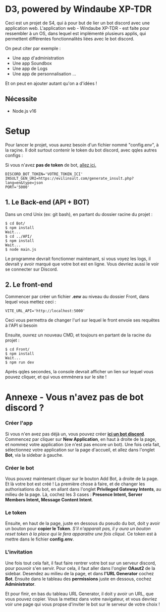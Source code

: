 # D3, powered by Windaube XP-TDR

Ceci est un projet de S4, qui à pour but de lier un bot discord avec une application web. 
L'application web - Windaube XP-TDR - est faite pour ressembler à un OS, dans lequel est implémenté plusieurs applis, qui permettent différentes fonctionnalités liées avec le bot discord. 

On peut citer par exemple : 
- Une app d'administration
- Une app Soundbox
- Une app de Logs
- Une app de personnalisation
...

Et on peut en ajouter autant qu'on a d'idées !

## Nécessite

- Node.js v16

# Setup

Pour lancer le projet, vous aurez besoin d'un fichier nommé "config.env", à la raçine. Il doit surtout contenir le token du bot discord, avec qqles autres configs : 

Si vous n'avez **pas de token** de bot, [allez ici.](#annexe---vous-navez-pas-de-bot-discord)

```
DISCORD_BOT_TOKEN='VOTRE_TOKEN_ICI'
INSULT_GEN_URI=https://evilinsult.com/generate_insult.php?lang=en&type=json
PORT='5000'
```

## 1. Le Back-end (API + BOT)

Dans un cmd Unix (ex: git bash), en partant du dossier racine du projet : 

```shell
$ cd Bot/
$ npm install
Wait...
$ cd ../API/
$ npm install
Wait...
$ node main.js

```
Le programme devrait fonctionner maintenant, si vous voyez les logs, il devrait y avoir marqué que votre bot est en ligne. Vous devriez aussi le voir se connecter sur Discord.

## 2. Le front-end

Commencer par créer un fichier **.env** au niveau du dossier Front, dans lequel vous mettez ceci : 
```
VITE_URL_API='http://localhost:5000'
```
Ceci vous permettra de changer l'url sur lequel le front envoie ses requêtes à l'API si besoin


Ensuite, ouvrez un nouveau CMD, et toujours en partant de la racine du projet : 

```shell
$ cd Front/
$ npm install
Wait...
$ npm run dev
```

Après qqles secondes, la console devrait afficher un lien sur lequel vous pouvez cliquer, et qui vous emmènera sur le site !


# Annexe - Vous n'avez pas de bot discord ?

### Créer l'app
Si vous n'en avez pas déjà un, vous pouvez créer [**ici un bot discord**](https://discord.com/developers/applications). Commencez par cliquer sur **New Application**, en haut à droite de la page, et nommez votre application (ce n'est pas encore un bot). Une fois cela fait, sélectionnez votre application sur la page d'accueil, et allez dans l'onglet **Bot**, via la sidebar à gauche. 

### Créer le bot
Vous pouvez maintenant cliquer sur le bouton Add Bot, à droite de la page. Et là votre bot est créé ! La première chose à faire, et de changer les authorisations du bot, en allant dans l'onglet **Privileged Gateway Intents**, au milieu de la page. Là, cochez les 3 cases : **Presence Intent, Server Members Intent, Message Content Intent**. 

### Le token
Ensuite, en haut de la page, juste en dessous du pseudo du bot, doit y avoir un bouton pour **copier le Token**. *S'il n'apparait pas, il y aura un bouton reset token à la place qui le fera apparaitre une fois cliqué.* Ce token est à mettre dans le fichier **config.env**.

### L'invitation
Une fois tout cela fait, il faut faire rentrer votre bot sur un serveur discord, pour pouvoir s'en servir. Pour cela, il faut aller dans l'ongler **OAaut2** de la sidebar. Desendez au milieu de la page, et dans **l'URL Generator** cochez **Bot**. Ensuite dans le tableau des **permissions** juste en dessous, cochez **Administrator**. 

Et pour finir, en bas du tableau URL Generator, il doit y avoir un URL, que vous pouvez copier. Vous la mettez dans votre navigateur, et vous devriez voir une page qui vous propse d'inviter le bot sur le serveur de votre choix !


